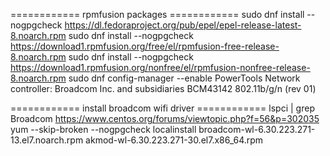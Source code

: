 ============ rpmfusion packages ============
sudo dnf install --nogpgcheck https://dl.fedoraproject.org/pub/epel/epel-release-latest-8.noarch.rpm
sudo dnf install --nogpgcheck https://download1.rpmfusion.org/free/el/rpmfusion-free-release-8.noarch.rpm 
sudo dnf install --nogpgcheck https://download1.rpmfusion.org/nonfree/el/rpmfusion-nonfree-release-8.noarch.rpm
sudo dnf config-manager --enable PowerTools
Network controller: Broadcom Inc. and subsidiaries BCM43142 802.11b/g/n (rev 01)

============ install broadcom wifi driver ============
lspci | grep Broadcom
https://www.centos.org/forums/viewtopic.php?f=56&p=302035
yum --skip-broken --nogpgcheck localinstall broadcom-wl-6.30.223.271-13.el7.noarch.rpm akmod-wl-6.30.223.271-30.el7.x86_64.rpm
